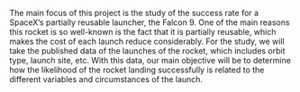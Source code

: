 The main focus of this project is the study of the success rate for a SpaceX’s partially reusable launcher, the Falcon
9. One of the main reasons this rocket is so well-known is the fact that it is partially reusable, which makes the cost
of each launch reduce considerably. For the study, we will take the published data of the launches of the rocket,
which includes orbit type, launch site, etc. With this data, our main objective will be to determine how the
likelihood of the rocket landing successfully is related to the different variables and circumstances of the launch.
